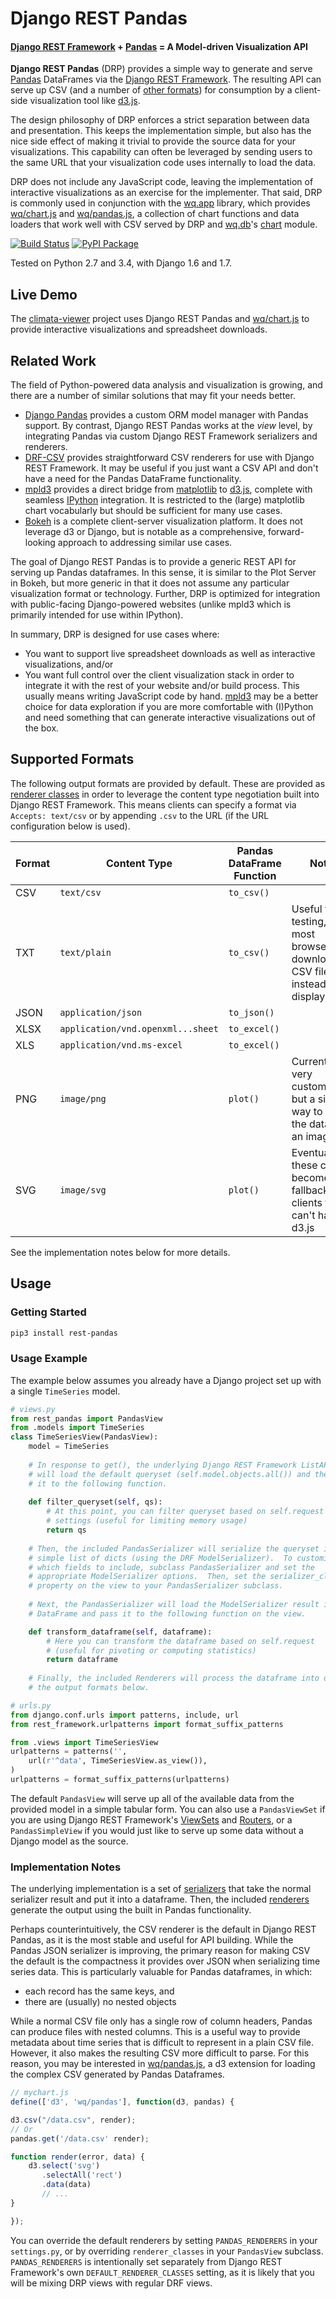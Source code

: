 Django REST Pandas
==================

#### [Django REST Framework] + [Pandas] = A Model-driven Visualization API

**Django REST Pandas** (DRP) provides a simple way to generate and serve [Pandas] DataFrames via the [Django REST Framework].  The resulting API can serve up CSV (and a number of [other formats](#supported-formats)) for consumption by a client-side visualization tool like [d3.js].  

The design philosophy of DRP enforces a strict separation between data and presentation.  This keeps the implementation simple, but also has the nice side effect of making it trivial to provide the source data for your visualizations.  This capability can often be leveraged by sending users to the same URL that your visualization code uses internally to load the data.

DRP does not include any JavaScript code, leaving the implementation of interactive visualizations as an exercise for the implementer.  That said, DRP is commonly used in conjunction with the [wq.app] library, which provides [wq/chart.js] and [wq/pandas.js], a collection of chart functions and data loaders that work well with CSV served by DRP and [wq.db]'s [chart] module.

[![Build Status](https://travis-ci.org/wq/django-rest-pandas.png?branch=master)](https://travis-ci.org/wq/django-rest-pandas) 
[![PyPI Package](https://pypip.in/version/rest-pandas/badge.png)](https://pypi.python.org/pypi/rest-pandas)

Tested on Python 2.7 and 3.4, with Django 1.6 and 1.7.

## Live Demo

The [climata-viewer] project uses Django REST Pandas and [wq/chart.js] to provide interactive visualizations and spreadsheet downloads.

## Related Work
The field of Python-powered data analysis and visualization is growing, and there are a number of similar solutions that may fit your needs better.

 * [Django Pandas] provides a custom ORM model manager with Pandas support.  By contrast, Django REST Pandas works at the *view* level, by integrating Pandas via custom Django REST Framework serializers and renderers.
 * [DRF-CSV] provides straightforward CSV renderers for use with Django REST Framework.  It may be useful if you just want a CSV API and don't have a need for the Pandas DataFrame functionality.
 * [mpld3] provides a direct bridge from [matplotlib] to [d3.js], complete with seamless [IPython] integration.  It is restricted to the (large) matplotlib chart vocabularly but should be sufficient for many use cases.
 * [Bokeh] is a complete client-server visualization platform.  It does not leverage d3 or Django, but is notable as a comprehensive, forward-looking approach to addressing similar use cases.

The goal of Django REST Pandas is to provide a generic REST API for serving up Pandas dataframes.  In this sense, it is similar to the Plot Server in Bokeh, but more generic in that it does not assume any particular visualization format or technology.  Further, DRP is optimized for integration with public-facing Django-powered websites (unlike mpld3 which is primarily intended for use within IPython).

In summary, DRP is designed for use cases where:

 * You want to support live spreadsheet downloads as well as interactive visualizations, and/or
 * You want full control over the client visualization stack in order to integrate it with the rest of your website and/or build process.  This usually means writing JavaScript code by hand.  [mpld3] may be a better choice for data exploration if you are more comfortable with (I)Python and need something that can generate interactive visualizations out of the box.

## Supported Formats

The following output formats are provided by default.  These are provided as [renderer classes] in order to leverage the content type negotiation built into Django REST Framework.  This means clients can specify a format via `Accepts: text/csv` or by appending `.csv` to the URL (if the URL configuration below is used).

Format | Content Type | Pandas DataFrame Function | Notes
-------|--------------|---------------------------|--------
CSV    | `text/csv` | `to_csv()` |
TXT    | `text/plain` | `to_csv()` | Useful for testing, as most browsers will download a CSV file instead of displaying it
JSON   | `application/json` | `to_json()` |
XLSX   | `application/vnd.openxml...sheet` | `to_excel()` |
XLS    | `application/vnd.ms-excel` | `to_excel()` 
PNG    | `image/png` | `plot()` | Currently not very customizable, but a simple way to view the data as an image. 
SVG    | `image/svg` | `plot()` | Eventually these could become a fallback for clients that can't handle d3.js

See the implementation notes below for more details.

## Usage

### Getting Started

```bash
pip3 install rest-pandas
```

### Usage Example

The example below assumes you already have a Django project set up with a single `TimeSeries` model.

```python
# views.py
from rest_pandas import PandasView
from .models import TimeSeries
class TimeSeriesView(PandasView):
    model = TimeSeries
    
    # In response to get(), the underlying Django REST Framework ListAPIView
    # will load the default queryset (self.model.objects.all()) and then pass
    # it to the following function.
    
    def filter_queryset(self, qs): 
        # At this point, you can filter queryset based on self.request or other
        # settings (useful for limiting memory usage)
        return qs
        
    # Then, the included PandasSerializer will serialize the queryset into a
    # simple list of dicts (using the DRF ModelSerializer).  To customize
    # which fields to include, subclass PandasSerializer and set the
    # appropriate ModelSerializer options.  Then, set the serializer_class
    # property on the view to your PandasSerializer subclass.
    
    # Next, the PandasSerializer will load the ModelSerializer result into a
    # DataFrame and pass it to the following function on the view.

    def transform_dataframe(self, dataframe):
        # Here you can transform the dataframe based on self.request
        # (useful for pivoting or computing statistics)
        return dataframe
        
    # Finally, the included Renderers will process the dataframe into one of
    # the output formats below.
```

```python
# urls.py
from django.conf.urls import patterns, include, url
from rest_framework.urlpatterns import format_suffix_patterns

from .views import TimeSeriesView
urlpatterns = patterns('',
    url(r'^data', TimeSeriesView.as_view()),
)
urlpatterns = format_suffix_patterns(urlpatterns)
```

The default `PandasView` will serve up all of the available data from the provided model in a simple tabular form.  You can also use a `PandasViewSet` if you are using Django REST Framework's [ViewSets] and [Routers], or a `PandasSimpleView` if you would just like to serve up some data without a Django model as the source.

### Implementation Notes
The underlying implementation is a set of [serializers] that take the normal serializer result and put it into a dataframe.  Then, the included [renderers] generate the output using the built in Pandas functionality.

Perhaps counterintuitively, the CSV renderer is the default in Django REST Pandas, as it is the most stable and useful for API building.  While the Pandas JSON serializer is improving, the primary reason for making CSV the default is the compactness it provides over JSON when serializing time series data.  This is particularly valuable for Pandas dataframes, in which:

 - each record has the same keys, and
 - there are (usually) no nested objects

While a normal CSV file only has a single row of column headers, Pandas can produce files with nested columns.  This is a useful way to provide metadata about time series that is difficult to represent in a plain CSV file.  However, it also makes the resulting CSV more difficult to parse.  For this reason, you may be interested in [wq/pandas.js], a d3 extension for loading the complex CSV generated by Pandas Dataframes.

```javascript
// mychart.js
define(['d3', 'wq/pandas'], function(d3, pandas) {

d3.csv("/data.csv", render);
// Or
pandas.get('/data.csv' render);

function render(error, data) {
    d3.select('svg')
       .selectAll('rect')
       .data(data)
       // ...
}

});

```

You can override the default renderers by setting `PANDAS_RENDERERS` in your `settings.py`, or by overriding `renderer_classes` in your `PandasView` subclass.  `PANDAS_RENDERERS` is intentionally set separately from Django REST Framework's own `DEFAULT_RENDERER_CLASSES` setting, as it is likely that you will be mixing DRP views with regular DRF views.

[Django REST Framework]: http://django-rest-framework.org
[Pandas]: http://pandas.pydata.org
[d3.js]: http://d3js.org
[wq.app]: http://wq.io/wq.app
[wq/chart.js]: http://wq.io/docs/chart-js
[wq.db]: http://wq.io/wq.db
[chart]: http://wq.io/docs/chart
[climata-viewer]: http://climata.houstoneng.net
[Django Pandas]: https://github.com/chrisdev/django-pandas/
[bokeh]: http://bokeh.pydata.org/
[mpld3]: http://mpld3.github.io/
[DRF-CSV]: https://github.com/mjumbewu/django-rest-framework-csv
[matplotlib]: http://matplotlib.org/
[IPython]: http://ipython.org/
[renderer classes]: http://www.django-rest-framework.org/api-guide/renderers
[ViewSets]: http://www.django-rest-framework.org/api-guide/viewsets
[Routers]: http://www.django-rest-framework.org/api-guide/routers
[serializers]: https://github.com/wq/django-rest-pandas/blob/master/rest_pandas/serializers.py
[renderers]: https://github.com/wq/django-rest-pandas/blob/master/rest_pandas/renderers.py
[wq/pandas.js]: http://wq.io/docs/pandas-js
